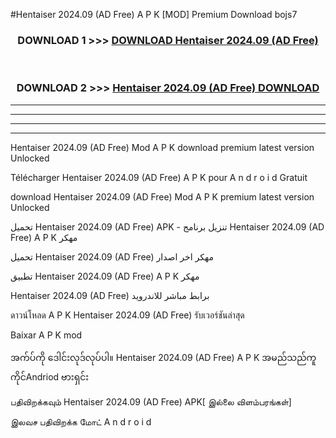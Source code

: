 #Hentaiser  2024.09 (AD Free) A P K [MOD] Premium Download bojs7



<div align="center">

<h3>DOWNLOAD 1 >>> <a href="https://teeasianyam.web.app?sq=Hentaiser  2024.09 (AD Free)">DOWNLOAD Hentaiser  2024.09 (AD Free) </a></h3><br>

<h3>DOWNLOAD 2 >>> <a href="https://teeasianyam.web.app?sq=Hentaiser  2024.09 (AD Free) ">Hentaiser  2024.09 (AD Free)  DOWNLOAD </a></h3>

</div>


----------------------------------------------------------

----------------------------------------------------------

----------------------------------------------------------

----------------------------------------------------------


Hentaiser  2024.09 (AD Free)  Mod A P K download premium latest version Unlocked

Télécharger Hentaiser  2024.09 (AD Free)  A P K pour A n d r o i d Gratuit

download Hentaiser  2024.09 (AD Free)  Mod A P K premium latest version Unlocked

تحميل Hentaiser  2024.09 (AD Free)  APK - تنزيل برنامج Hentaiser  2024.09 (AD Free)  A P K مهكر

تحميل Hentaiser  2024.09 (AD Free)  مهكر اخر اصدار

تطبيق Hentaiser  2024.09 (AD Free)  A P K مهكر

Hentaiser  2024.09 (AD Free)  برابط مباشر للاندرويد

ดาวน์โหลด A P K Hentaiser  2024.09 (AD Free)  รับเวอร์ชันล่าสุด

Baixar A P K mod

အက်ပ်ကို ဒေါင်းလုဒ်လုပ်ပါ။ Hentaiser  2024.09 (AD Free)  A P K အမည်သည်ကူကိုင်Andriod ဗားရှင်း

பதிவிறக்கவும் Hentaiser  2024.09 (AD Free)  APK[ இல்லை விளம்பரங்கள்] 
 
இலவச பதிவிறக்க மோட் A n d r o i d



